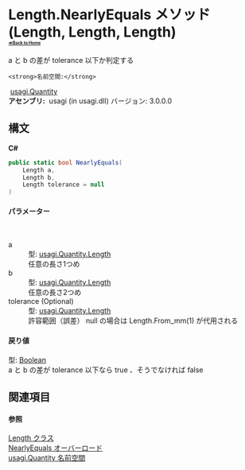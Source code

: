 # Length.NearlyEquals メソッド (Length, Length, Length)<div style="font-size:30%"><a href="https://github.com/usagi/usagi.cs/blob/master/docs/Home.md">≪Back to Home</a></div> 

a と b の差が tolerance 以下か判定する


    <strong>名前空間:</strong>
&nbsp;<a href="N_usagi_Quantity.md">usagi.Quantity</a><br /><strong>アセンブリ:</strong>
&nbsp;usagi (in usagi.dll) バージョン: 3.0.0.0

## 構文

**C#**<br />
``` C#
public static bool NearlyEquals(
	Length a,
	Length b,
	Length tolerance = null
)
```


#### パラメーター
&nbsp;<dl><dt>a</dt><dd>型: <a href="T_usagi_Quantity_Length.md">usagi.Quantity.Length</a><br />任意の長さ1つめ</dd><dt>b</dt><dd>型: <a href="T_usagi_Quantity_Length.md">usagi.Quantity.Length</a><br />任意の長さ2つめ</dd><dt>tolerance (Optional)</dt><dd>型: <a href="T_usagi_Quantity_Length.md">usagi.Quantity.Length</a><br />許容範囲（誤差） null の場合は Length.From_mm(1) が代用される</dd></dl>

#### 戻り値
型: <a href="http://msdn2.microsoft.com/ja-jp/library/a28wyd50" target="_blank">Boolean</a><br />a と b の差が tolerance 以下なら true 、そうでなければ false

## 関連項目


#### 参照
<a href="T_usagi_Quantity_Length.md">Length クラス</a><br /><a href="Overload_usagi_Quantity_Length_NearlyEquals.md">NearlyEquals オーバーロード</a><br /><a href="N_usagi_Quantity.md">usagi.Quantity 名前空間</a><br />